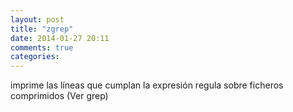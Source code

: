 ```yaml
---
layout: post
title: "zgrep"
date: 2014-01-27 20:11
comments: true
categories: 
---
```

imprime las líneas que cumplan la expresión regula sobre ficheros comprimidos (Ver grep)

